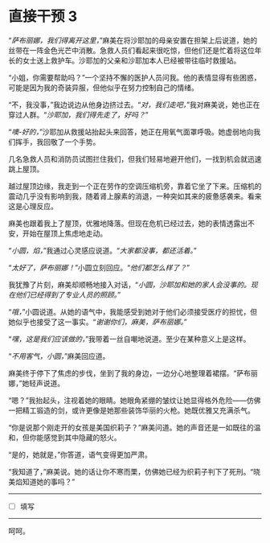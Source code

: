 # 直接干预 3

“*萨布丽娜，我们得离开这里，*”麻美在将沙耶加的母亲安置在担架上后说道，她的丝带在一阵金色光芒中消散。急救人员们看起来很吃惊，但他们还是忙着将这位年长的女士送上救护车。沙耶加的父亲和沙耶加本人已经被带往临时救援站。

“小姐，你需要帮助吗？”一个坚持不懈的医护人员问我。他的表情显得有些困惑，可能是因为我的奇装异服，但他似乎在努力控制自己的情绪。

“不，我没事，”我边说边从他身边挤过去。“*对，我们走吧，*”我对麻美说，她也正在穿过人群。“*沙耶加，我们得先走了，好吗？*”

“*噢-好的，*”沙耶加从救援站抬起头来回答，她正在用氧气面罩呼吸。她虚弱地向我们挥手，我回敬了一个手势。

几名急救人员和消防员试图拦住我们，但我们轻易地避开他们，一找到机会就迅速跳上屋顶。

越过屋顶边缘，我走到一个正在劳作的空调压缩机旁，靠着它坐了下来。压缩机的震动几乎没有影响到我，随着肾上腺素的消退，一种突如其来的疲惫感袭来。看来这是心理反应。

麻美也跟着我上了屋顶，优雅地降落。但现在危机已经过去，她的表情透露出不安，开始在屋顶上焦虑地走动。

“*小圆，焰，*”我通过心灵感应说道。“*大家都没事，都还活着。*”

“*太好了，萨布丽娜！*”小圆立刻回应。“*他们都怎么样了？*”

我犹豫了片刻，麻美却顺畅地接入对话，“*小圆，沙耶加和她的家人会没事的。现在他们已经得到了专业人员的照顾。*”

“*哦，*”小圆说道。从她的语气中，我能感受到她对于他们必须接受医疗的担忧，但她似乎也接受了这一事实。“*谢谢你们，麻美，萨布丽娜。*”

“*嘿，这是我们应该做的，*”我带着一丝自嘲地说道。至少在某种意义上是这样。

“*不用客气，小圆，*”麻美回应道。

麻美终于停下了焦虑的步伐，坐到了我的身边，一边分心地整理着裙摆。“萨布丽娜，”她轻声说道。

“嗯？”我抬起头，注视着她的眼睛。她眼角紧绷的皱纹让她显得格外危险——仿佛一把精工锻造的剑，或许更像是她那些装饰华丽的火枪。她既优雅又充满杀气。

“你是说那个刚走开的女孩是美国织莉子？”麻美问道。她的声音还是一如既往的温和，但你能感觉到其中隐藏的怒火。

“是的，她就是，”你答道，语气变得更加严肃。

“我知道了，”麻美说。她的话让你不寒而栗，仿佛她已经为织莉子判下了死刑。“晓美焰知道她的事吗？”

---

- [ ] 填写

---

呵呵。
